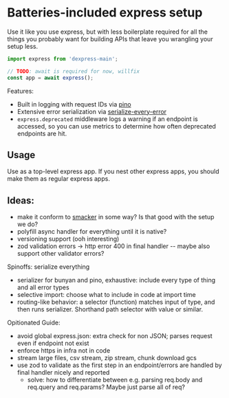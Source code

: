 Batteries-included express setup
================================

Use it like you use express, but with less boilerplate required for all the things you probably want for building APIs that leave you wrangling your setup less.

```js
import express from 'dexpress-main';

// TODO: await is required for now, willfix
const app = await express();
```

Features:
- Built in logging with request IDs via [pino](https://npmjs.com/package/pino)
- Extensive error serialization via [serialize-every-error](https://npmjs.com/package/serialize-every-error)
- `express.deprecated` middleware logs a warning if an endpoint is accessed, so you can use metrics to
  determine how often deprecated endpoints are hit.

Usage
-----

Use as a top-level express app. If you nest other express apps, you should make them as regular express apps.

Ideas:
-----

- make it conform to [smacker](https://npmjs.com/package/smacker) in some way? Is that good with the setup we do?
- polyfill async handler for everything until it is native?
- versioning support (ooh interesting)
- zod validation errors -> http error 400 in final handler -- maybe also support other validator errors?

Spinoffs:
serialize everything
- serializer for bunyan and pino, exhaustive: include every type of thing and all error types
- selective import: choose what to include in code at import time
- routing-like behavior: a selector (function) matches input of type, and then runs serializer. Shorthand path selector with value or similar.

Opitionated Guide:
- avoid global express.json: extra check for non JSON; parses request even if endpoint not exist
- enforce https in infra not in code
- stream large files, csv stream, zip stream, chunk download gcs
- use zod to validate as the first step in an endpoint/errors are handled by final handler nicely and reported
  - solve: how to differentiate between e.g. parsing req.body and req.query and req.params? Maybe just parse all of req?
